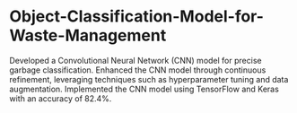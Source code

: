 # Object-Classification-Model-for-Waste-Management
Developed a Convolutional Neural Network (CNN) model for precise garbage classification. Enhanced the CNN model through continuous refinement, leveraging techniques such as hyperparameter tuning and data augmentation. Implemented the CNN model using TensorFlow and Keras with an accuracy of 82.4%.
